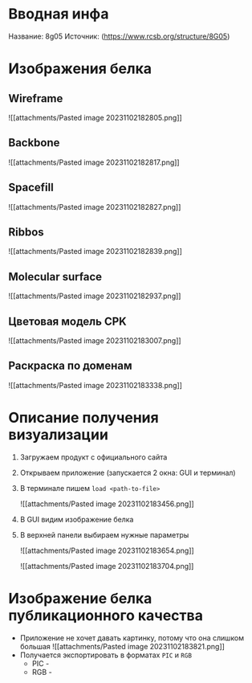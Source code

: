 # Вводная инфа
Название: 8g05
Источник: (https://www.rcsb.org/structure/8G05)

# Изображения белка
## Wireframe

![[attachments/Pasted image 20231102182805.png]]

## Backbone

![[attachments/Pasted image 20231102182817.png]]

## Spacefill

![[attachments/Pasted image 20231102182827.png]]

## Ribbos

![[attachments/Pasted image 20231102182839.png]]

## Molecular surface

![[attachments/Pasted image 20231102182937.png]]

## Цветовая модель CPK

![[attachments/Pasted image 20231102183007.png]]

## Раскраска по доменам

![[attachments/Pasted image 20231102183338.png]]

# Описание получения визуализации

1. Загружаем продукт с официального сайта
2. Открываем приложение (запускается 2 окна: GUI и терминал)
3. В терминале пишем `load <path-to-file>`
	
	![[attachments/Pasted image 20231102183456.png]]
4. В GUI видим изображение белка
5. В верхней панели выбираем нужные параметры
	
	![[attachments/Pasted image 20231102183654.png]]
	
	![[attachments/Pasted image 20231102183704.png]]
	
# Изображение белка публикационного качества
- Приложение не хочет давать картинку, потому что она слишком большая
	![[attachments/Pasted image 20231102183821.png]]
- Получается экспортировать в форматах `PIC` и `RGB`
	- PIC - 
	- RGB - 
